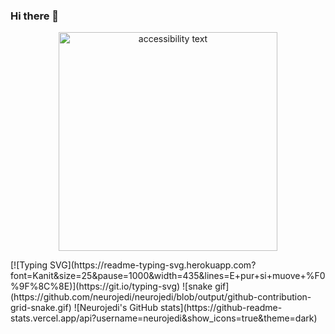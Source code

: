 ### Hi there 👋

<!--
**Neurojedi/neurojedi** is a ✨ _special_ ✨ repository because its `README.md` (this file) appears on your GitHub profile.

Here are some ideas to get you started:

- 🔭 I’m currently working on ...
- 🌱 I’m currently learning ...
- 👯 I’m looking to collaborate on ...
- 🤔 I’m looking for help with ...
- 💬 Ask me about ...
- 📫 How to reach me: ...
- 😄 Pronouns: ...
- ⚡ Fun fact: ...
--> 

<p align="center">
  <img src="[your_relative_path_here_number_2_large_name](https://cdn.discordapp.com/attachments/1021042482861068308/1021058958208815134/grkmakgl13_neuron_brain_connectomics_nebula_milkyway_quasar_bra_c2d3db9d-3f08-404f-8d8c-61f4b8b40437.png)" width="350" alt="accessibility text">
</p>
[![Typing SVG](https://readme-typing-svg.herokuapp.com?font=Kanit&size=25&pause=1000&width=435&lines=E+pur+si+muove+%F0%9F%8C%8E)](https://git.io/typing-svg)
![snake gif](https://github.com/neurojedi/neurojedi/blob/output/github-contribution-grid-snake.gif)
![Neurojedi's GitHub stats](https://github-readme-stats.vercel.app/api?username=neurojedi&show_icons=true&theme=dark)
